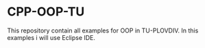# CPP-OOP-TU
This repository contain all examples for OOP in TU-PLOVDIV. In this examples i will use Eclipse IDE. 
